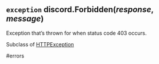 ## `exception` discord.**Forbidden**(_response_, _message_) [](https://discordpy.readthedocs.io/en/v1.7.3/api.html#discord.Forbidden)
Exception that’s thrown for when status code 403 occurs. 

Subclass of [HTTPException](discord/Exceptions/HTTPException)

#errors 